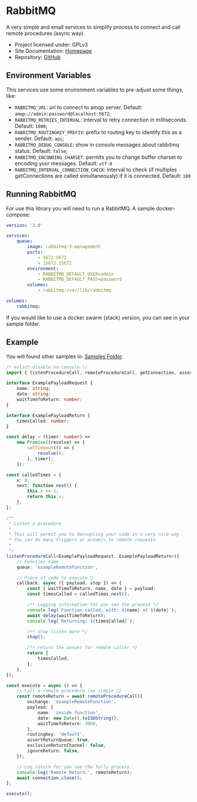 # RabbitMQ

A very simple and small services to simplify process to connect and call remote procedures (async way).

-   Project licensed under: GPLv3
-   Site Documentation: [Homepage](https://nsfilho.github.io/rabbitmq/index.html)
-   Repository: [GitHub](https://github.com/nsfilho/rabbitmq.git)

## Environment Variables

This services use some environment variables to pre-adjust some things, like:

-   `RABBITMQ_URL`: url to connect to amqp server. Default: `amqp://admin:password@localhost:5672`;
-   `RABBITMQ_RETRIES_INTERVAL`: interval to retry connection in milliseconds. Default: `1000`;
-   `RABBITMQ_ROUTINGKEY_PREFIX`: prefix to routing key to identify this as a sender. Default: `api`;
-   `RABBITMQ_DEBUG_CONSOLE`: show in console messages about rabbitmq status. Default: `false`;
-   `RABBITMQ_ENCONDING_CHARSET`: permits you to change buffer charset to encoding your messages. Default: `utf-8`
-   `RABBITMQ_INTERVAL_CONNECTION_CHECK`: interval to check (if multiples getConnections are called simultaneously) if it is connected. Default: `100`

## Running RabbitMQ

For use this library you will need to run a RabbitMQ. A sample docker-compose:

```yml
version: '2.0'

services:
    queue:
        image: rabbitmq:3-management
        ports:
            - 5672:5672
            - 15672:15672
        environment:
            - RABBITMQ_DEFAULT_USER=admin
            - RABBITMQ_DEFAULT_PASS=password
        volumes:
            - rabbitmq:/var/lib/rabbitmq

volumes:
    rabbitmq:
```

If you would like to use a docker swarm (stack) version, you can see in your sample folder.

## Example

You will found other samples in: [Samples Folder](https://github.com/nsfilho/rabbitmq/tree/master/sample).

```ts
/* eslint-disable no-console */
import { listenProcedureCall, remoteProcedureCall, getConnection, assertExchange } from '../src';

interface ExamplePayloadRequest {
    name: string;
    date: string;
    waitTimeToReturn: number;
}

interface ExamplePayloadReturn {
    timesCalled: number;
}

const delay = (timer: number) =>
    new Promise((resolve) => {
        setTimeout(() => {
            resolve();
        }, timer);
    });

const calledTimes = {
    x: 0,
    next: function next() {
        this.x += 1;
        return this.x;
    },
};

/**
 * Listen a procedure
 *
 * This will permit you to decoupling your code in a very nice way.
 * You can do many triggers or answers to remote requests
 *
 */
listenProcedureCall<ExamplePayloadRequest, ExamplePayloadReturn>({
    // Function name
    queue: 'exampleRemoteFunction',

    // Piece of code to execute 🚀
    callback: async ({ payload, stop }) => {
        const { waitTimeToReturn, name, date } = payload;
        const timesCalled = calledTimes.next();

        /** Logging information for you see the process */
        console.log(`Function called, with: ${name} at ${date}`);
        await delay(waitTimeToReturn);
        console.log(`Returning: ${timesCalled}`);

        /** stop listen more */
        stop();

        /** return the answer for remote caller */
        return {
            timesCalled,
        };
    },
});

const execute = async () => {
    // Call a remote procedure (so simple 🥰)
    const remoteReturn = await remoteProcedureCall({
        exchange: 'exampleRemoteFunction',
        payload: {
            name: 'inside function',
            date: new Date().toISOString(),
            waitTimeToReturn: 3000,
        },
        routingKey: 'default',
        assertReturnQueue: true,
        exclusiveReturnChannel: false,
        ignoreReturn: false,
    });

    // Log return for you see the fully process.
    console.log('Remote Return:', remoteReturn);
    await connection.close();
};

execute();
```
